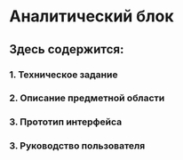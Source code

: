 # Аналитический блок
## Здесь содержится: 
### 1. Техническое задание
### 2. Описание предметной области
### 3. Прототип интерфейса
### 3. Руководство пользователя
